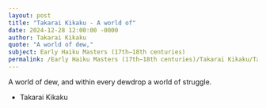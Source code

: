 ```yaml
---
layout: post
title: "Takarai Kikaku - A world of"
date: 2024-12-28 12:00:00 -0000
author: Takarai Kikaku
quote: "A world of dew,"
subject: Early Haiku Masters (17th–18th centuries)
permalink: /Early Haiku Masters (17th–18th centuries)/Takarai Kikaku/Takarai Kikaku - A world of
---
```


A world of dew,
and within every dewdrop
a world of struggle.

- Takarai Kikaku

